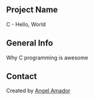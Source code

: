 ## Project Name
C - Hello, World

## General Info
Why C programming is awesome 

## Contact
Created by [Angel Amador](mailto:2548@holbertonschool.com)
 
